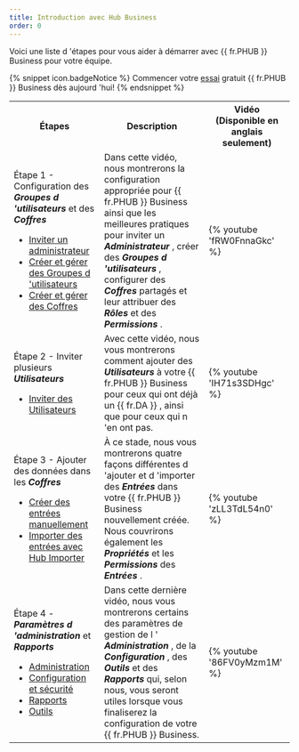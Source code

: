 ```yaml
---
title: Introduction avec Hub Business
order: 0
---
```

Voici une liste d 'étapes pour vous aider à démarrer avec {{ fr.PHUB }} Business pour votre équipe. 

{% snippet icon.badgeNotice %} 
Commencer votre [essai](https://devolutions.net/password-hub/fr/business/sign-up) gratuit {{ fr.PHUB }} Business dès aujourd 'hui! 
{% endsnippet %}
 
<table>
	<tr>
		<th>
Étapes 
		</th>
		<th>
Description 
		</th>
		<th>
Vidéo (Disponible en anglais seulement) 
		</th>
	</tr>
	<tr>
		<td>

Étape 1 - Configuration des ***Groupes d 'utilisateurs*** et des ***Coffres***  

* [Inviter un administrateur](/fr/hub/web-interface/hub-overview/administration/management/users/administrator-invite/) 
* [Créer et gérer des Groupes d 'utilisateurs](/fr/hub/web-interface/hub-overview/administration/management/user-groups/create-manage-user-groups/) 
* [Créer et gérer des Coffres](/fr/hub/web-interface/hub-overview/administration/management/vaults/create-manage-vaults/) 
		</td>
		<td>
Dans cette vidéo, nous montrerons la configuration appropriée pour {{ fr.PHUB }} Business ainsi que les meilleures pratiques pour inviter un ***Administrateur*** , créer des ***Groupes d 'utilisateurs*** , configurer des ***Coffres*** partagés et leur attribuer des ***Rôles*** et des ***Permissions*** . 
		</td>
		<td>

{% youtube 'fRW0FnnaGkc' %}
		</td>
	</tr>
	<tr>
		<td>

Étape 2 - Inviter plusieurs ***Utilisateurs***  

* [Inviter des Utilisateurs](/fr/hub/web-interface/hub-overview/administration/management/users/create-invite-users/) 
		</td>
		<td>
Avec cette vidéo, nous vous montrerons comment ajouter des ***Utilisateurs*** à votre {{ fr.PHUB }} Business pour ceux qui ont déjà un {{ fr.DA }} , ainsi que pour ceux qui n 'en ont pas. 
		</td>
		<td>

{% youtube 'IH71s3SDHgc' %}
		</td>
	</tr>
	<tr>
		<td>

Étape 3 - Ajouter des données dans les ***Coffres***  

* [Créer des entrées manuellement](/fr/hub/web-interface/hub-overview/entries/create-entries-manually/) 
* [Importer des entrées avec Hub Importer](/fr/hub/web-interface/hub-overview/tools/hub-importer/) 
		</td>
		<td>
À ce stade, nous vous montrerons quatre façons différentes d 'ajouter et d 'importer des ***Entrées*** dans votre {{ fr.PHUB }} Business nouvellement créée. Nous couvrirons également les ***Propriétés*** et les ***Permissions*** des ***Entrées*** . 
		</td>
		<td>

{% youtube 'zLL3TdL54n0' %}
		</td>
	</tr>
	<tr>
		<td>

Étape 4 - ***Paramètres d 'administration*** et ***Rapports***  

* [Administration](/fr/hub/web-interface/hub-overview/administration/) 
* [Configuration et sécurité](/fr/hub/web-interface/hub-overview/administration/configuration-security/system-settings/) 
* [Rapports](/fr/hub/web-interface/hub-overview/reports/) 
* [Outils](/fr/hub/web-interface/hub-overview/tools/) 
		</td>
		<td>
Dans cette dernière vidéo, nous vous montrerons certains des paramètres de gestion de l ' ***Administration*** , de la ***Configuration*** , des ***Outils*** et des ***Rapports*** qui, selon nous, vous seront utiles lorsque vous finaliserez la configuration de votre  {{ fr.PHUB }} Business. 
		</td>
		<td>
{% youtube '86FV0yMzm1M' %}
		</td>
	</tr>
</table>



